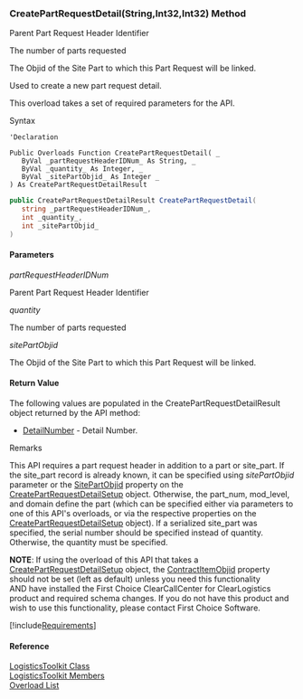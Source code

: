 ﻿### CreatePartRequestDetail(String,Int32,Int32) Method

Parent Part Request Header Identifier

The number of parts requested

The Objid of the Site Part to which this Part Request will be linked.

Used to create a new part request detail.

This overload takes a set of required parameters for the API.

Syntax

```vbnet
'Declaration
 
Public Overloads Function CreatePartRequestDetail( _
   ByVal _partRequestHeaderIDNum_ As String, _
   ByVal _quantity_ As Integer, _
   ByVal _sitePartObjid_ As Integer _
) As CreatePartRequestDetailResult
```

```csharp
public CreatePartRequestDetailResult CreatePartRequestDetail( 
   string _partRequestHeaderIDNum_,
   int _quantity_,
   int _sitePartObjid_
)
```

#### Parameters

_partRequestHeaderIDNum_

Parent Part Request Header Identifier

_quantity_

The number of parts requested

_sitePartObjid_

The Objid of the Site Part to which this Part Request will be linked.

#### Return Value

The following values are populated in the CreatePartRequestDetailResult object returned by the API method:

*   [DetailNumber](FChoice.Toolkits.Clarify~FChoice.Toolkits.Clarify.Logistics.CreatePartRequestDetailResult~DetailNumber.md) \- Detail Number.

Remarks

This API requires a part request header in addition to a part or site_part. If the site_part record is already known, it can be specified using _sitePartObjid_ parameter or the [SitePartObjid](FChoice.Toolkits.Clarify~FChoice.Toolkits.Clarify.Logistics.CreatePartRequestDetailSetup~SitePartObjid.md) property on the [CreatePartRequestDetailSetup](FChoice.Toolkits.Clarify~FChoice.Toolkits.Clarify.Logistics.CreatePartRequestDetailSetup.md) object. Otherwise, the part_num, mod_level, and domain define the part (which can be specified either via parameters to one of this API's overloads, or via the respective properties on the [CreatePartRequestDetailSetup](FChoice.Toolkits.Clarify~FChoice.Toolkits.Clarify.Logistics.CreatePartRequestDetailSetup.md) object). If a serialized site_part was specified, the serial number should be specified instead of quantity. Otherwise, the quantity must be specified.

**NOTE**: If using the overload of this API that takes a [CreatePartRequestDetailSetup](FChoice.Toolkits.Clarify~FChoice.Toolkits.Clarify.Logistics.CreatePartRequestDetailSetup.md) object, the [ContractItemObjid](FChoice.Toolkits.Clarify~FChoice.Toolkits.Clarify.Logistics.CreatePartRequestDetailSetup~ContractItemObjid.md) property should not be set (left as default) unless you need this functionality AND have installed the First Choice ClearCallCenter for ClearLogistics product and required schema changes. If you do not have this product and wish to use this functionality, please contact First Choice Software.

[!include[Requirements](../partials/requirements.md)]

#### Reference

[LogisticsToolkit Class](FChoice.Toolkits.Clarify~FChoice.Toolkits.Clarify.Logistics.LogisticsToolkit.md)  
[LogisticsToolkit Members](FChoice.Toolkits.Clarify~FChoice.Toolkits.Clarify.Logistics.LogisticsToolkit_members.md)  
[Overload List](FChoice.Toolkits.Clarify~FChoice.Toolkits.Clarify.Logistics.LogisticsToolkit~CreatePartRequestDetail.md)
